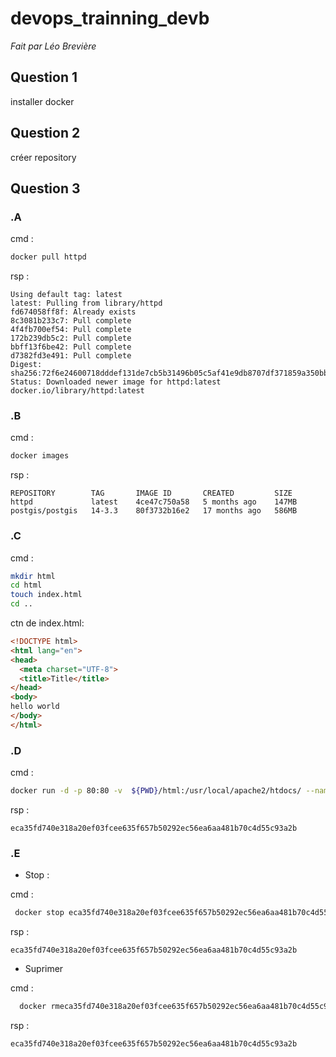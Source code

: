 # devops_trainning_devb
<i> Fait par Léo Brevière </i>

## Question 1

installer docker

## Question 2

créer repository

## Question 3
### .A
cmd : 
```bash
docker pull httpd
```

rsp :
```
Using default tag: latest
latest: Pulling from library/httpd
fd674058ff8f: Already exists
8c3081b233c7: Pull complete
4f4fb700ef54: Pull complete
172b239db5c2: Pull complete
bbff13f6be42: Pull complete
d7382fd3e491: Pull complete
Digest: sha256:72f6e24600718dddef131de7cb5b31496b05c5af41e9db8707df371859a350bb
Status: Downloaded newer image for httpd:latest
docker.io/library/httpd:latest
```

### .B
cmd :
```bash
docker images
```

rsp :
```
REPOSITORY        TAG       IMAGE ID       CREATED         SIZE
httpd             latest    4ce47c750a58   5 months ago    147MB
postgis/postgis   14-3.3    80f3732b16e2   17 months ago   586MB
```

### .C
cmd : 
```bash
mkdir html 
cd html
touch index.html
cd ..
```

ctn de index.html:
```html
<!DOCTYPE html>
<html lang="en">
<head>
  <meta charset="UTF-8">
  <title>Title</title>
</head>
<body>
hello world
</body>
</html>
```

### .D

cmd :
```bash
docker run -d -p 80:80 -v  ${PWD}/html:/usr/local/apache2/htdocs/ --name httpd httpd
```

rsp : 
```
eca35fd740e318a20ef03fcee635f657b50292ec56ea6aa481b70c4d55c93a2b
```
### .E

 - Stop : 


cmd : 
```bash
 docker stop eca35fd740e318a20ef03fcee635f657b50292ec56ea6aa481b70c4d55c93a2b
```

rsp : 
```
eca35fd740e318a20ef03fcee635f657b50292ec56ea6aa481b70c4d55c93a2b
```

- Suprimer

cmd :
```bash
  docker rmeca35fd740e318a20ef03fcee635f657b50292ec56ea6aa481b70c4d55c93a2b
```

rsp :
```
eca35fd740e318a20ef03fcee635f657b50292ec56ea6aa481b70c4d55c93a2b
```